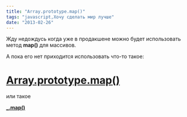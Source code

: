 ```yaml
---
title: "Array.prototype.map()"
tags: "javascript,Хочу сделать мир лучше"
date: "2013-02-26"
---
```


Жду недождусь когда уже в продакшене можно будет использовать метод **map()** для массивов.

А пока его нет приходится использовать что-то такое:

# [Array.prototype.map()](https://developer.mozilla.org/en-US/docs/JavaScript/Reference/Global_Objects/Array/map#Compatibility)

или такое

[**\_.map()**](https://underscorejs.ru/#map)
